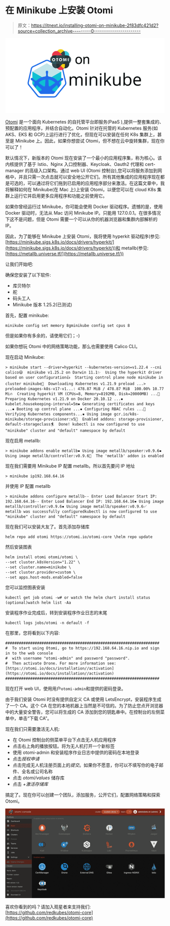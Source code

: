 # 在 Minikube 上安装 Otomi

> 原文：<https://itnext.io/installing-otomi-on-minikube-2f83dfc421d2?source=collection_archive---------0----------------------->

![](img/a0c74325801c2cd149533bfef74652b6.png)

[Otomi](https://github.com/redkubes/otomi-core) 是一个面向 Kubernetes 的自托管平台即服务(PaaS ),提供一整套集成的、预配置的应用程序，并结合自动化。Otomi 针对在托管的 Kubernetes 服务(如 AKS、EKS 和 GCP)上运行进行了优化，但现在可以安装在任何 K8s 集群上，甚至是 Minikube 上。因此，如果你想尝试 Otomi，但不想在云中旋转集群，现在你可以了！

默认情况下，新版本的 Otomi 现在安装了一个最小的应用程序集，称为核心。该内核提供了基于 Istio、Nginx 入口控制器、Keycloak、Oauth2 代理和 cert-manager 的高级入口架构。通过 web UI (Otomi 控制台),您可以将服务添加到网格中，并且只需一次点击就可以安全地公开它们。所有其他集成的应用程序现在都是可选的，可以通过将它们拖到已启用的应用程序部分来激活。在这篇文章中，我将解释如何在 Minikube(在 Mac 上)上安装 Otomi，以便您可以在 cloud K8s 集群上运行它并启用更多应用程序和功能之前使用它。

如果你曾经运行过 Minikube，你可能会使用 Docker 驱动程序。遗憾的是，使用 Docker 驱动时，无法从 Mac 访问 Minikube IP。只能用 127.0.0.1。在很多情况下这不是问题，但是 Otomi 需要一个可以从你的机器浏览器和集群内部解析的 IP。

因此，为了能够在 Minikube 上安装 Otomi，我将使用 hyperkit 驱动程序(参见:[https://minikube.sigs.k8s.io/docs/drivers/hyperkit/](https://minikube.sigs.k8s.io/docs/drivers/hyperkit/))和 metallb(参见:[https://metallb.universe.tf/](https://metallb.universe.tf/))

让我们开始吧:

确保您安装了以下软件:

*   库贝特尔
*   舵
*   码头工人
*   Minikube 版本 1.25.2(已测试)

首先，配置 minikube:

```
minikube config set memory 8gminikube config set cpus 8
```

但是如果你有多余的，请使用它们；-)

如果你想玩 Otomi 中的网络策略功能，那么也需要使用 Calico CLI。

现在启动 Minikube:

```
> minikube start --driver=hyperkit --kubernetes-version=v1.22.4 --cni calico😄  minikube v1.25.2 on Darwin 11.1✨  Using the hyperkit driver based on user configuration👍  Starting control plane node minikube in cluster minikube💾  Downloading Kubernetes v1.21.9 preload ...> preloaded-images-k8s-v17-v1...: 478.87 MiB / 478.87 MiB  100.00% 10.77 Mi🔥  Creating hyperkit VM (CPUs=8, Memory=8192MB, Disk=20000MB) ...🐳  Preparing Kubernetes v1.21.9 on Docker 20.10.12 ...▪ kubelet.housekeeping-interval=5m▪ Generating certificates and keys ...▪ Booting up control plane ...▪ Configuring RBAC rules ...🔎  Verifying Kubernetes components...▪ Using image gcr.io/k8s-minikube/storage-provisioner:v5🌟  Enabled addons: storage-provisioner, default-storageclass🏄  Done! kubectl is now configured to use "minikube" cluster and "default" namespace by default
```

现在启用 metallb:

```
> minikube addons enable metallb▪ Using image metallb/speaker:v0.9.6▪ Using image metallb/controller:v0.9.6🌟  The 'metallb' addon is enabled
```

现在我们需要用 Minikube IP 配置 metallb。所以首先要问 IP 地址

```
> minikube ip192.168.64.16
```

并使用 IP 配置 metallb

```
> minikube addons configure metallb-- Enter Load Balancer Start IP: 192.168.64.16-- Enter Load Balancer End IP: 192.168.64.16▪ Using image metallb/controller:v0.9.6▪ Using image metallb/speaker:v0.9.6✅  metallb was successfully configuredkubectl is now configured to use "minikube" cluster and "default" namespace by default
```

现在我们可以安装大友了。首先添加存储库

```
helm repo add otomi https://otomi.io/otomi-core \helm repo update
```

然后安装图表

```
helm install otomi otomi/otomi \
--set cluster.k8sVersion="1.22" \
--set cluster.name=minikube \
--set cluster.provider=custom \
--set apps.host-mods.enabled=false
```

您可以监控图表安装

```
kubectl get job otomi -w# or watch the helm chart install status (optional)watch helm list -Aa
```

安装程序作业完成后，转到安装程序作业日志的末尾

```
kubectl logs jobs/otomi -n default -f
```

在那里，您将看到以下内容:

```
####################################################################
#  To start using Otomi, go to https://192.168.64.16.nip.io and sign in to the web console
#  with username "otomi-admin" and password "password".
#  Then activate Drone. For more information see: [https://otomi.io/docs/installation//activation](https://otomi.io/docs/installation//activation)
####################################################################
```

现在打开 web UI，使用用户`otomi-admin`和提供的密码登录。

由于我们安装 Otomi 时没有提供自定义 CA 或使用 LetsEncrypt，安装程序生成了一个 CA。这个 CA 在您的本地机器上当然是不可信的。为了防止您点开浏览器中的大量安全警告，您可以将生成的 CA 添加到您的钥匙串中。在控制台的左侧菜单中，单击“下载 CA”。

现在我们只需要激活无人机:

*   在 Otomi 控制台的侧菜单平台下点击无人机应用程序
*   点击右上角的播放按钮。将为无人机打开一个新标签
*   使用 otomi-admin 和安装程序作业日志中提供的密码在本地登录
*   点击*授权申请*
*   点击完成无人机注册页面上的*提交*。如果你不愿意，你可以不填写你的电子邮件、全名或公司名称
*   点击 *otomi/values* 储存库
*   点击 *+激活存储库*

搞定了。现在你可以创建一个团队，添加服务，公开它们，配置网络策略和探索 Otomi。

![](img/fe4407196298a3f557234c639adf7e35.png)

喜欢你看到的吗？请加入观星者来支持我们:[https://github.com/redkubes/otomi-core](https://github.com/redkubes/otomi-core)
